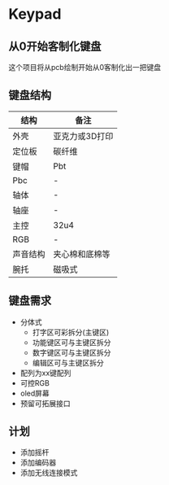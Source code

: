 # Keypad
## 从0开始客制化键盘  
这个项目将从pcb绘制开始从0客制化出一把键盘  
## 键盘结构  
|  结构   | 备注  |
|  ----  | ----  |
| 外壳  | 亚克力或3D打印 |
| 定位板  | 碳纤维 |
| 键帽  | Pbt |
| Pbc  | - |
| 轴体  | - |
| 轴座  | - |
| 主控  | 32u4 |
| RGB  | - |
| 声音结构  | 夹心棉和底棉等 |
| 腕托  | 磁吸式 |
## 键盘需求  
- 分体式  
    - 打字区可彩拆分(主键区)  
    - 功能键区可与主键区拆分  
    - 数字键区可与主键区拆分  
    - 编辑区可与主键区拆分  
- 配列为xx键配列  
- 可控RGB  
- oled屏幕  
- 预留可拓展接口  
## 计划  
- 添加摇杆  
- 添加编码器  
- 添加无线连接模式  

